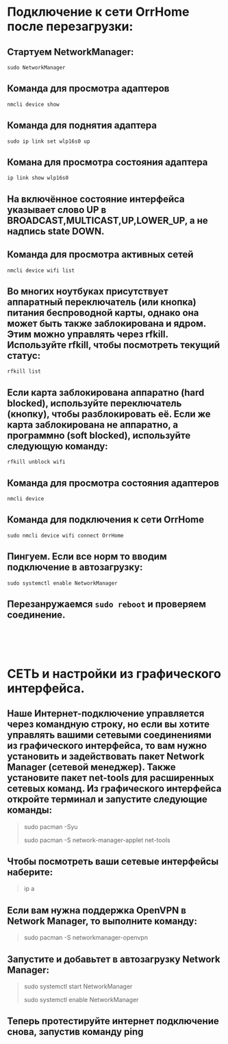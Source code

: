 # Подключение к сети OrrHome после перезагрузки:
## Стартуем NetworkManager:
```
sudo NetworkManager
```
## Команда для просмотра адаптеров
```
nmcli device show
```
## Команда для поднятия адаптера
```
sudo ip link set wlp16s0 up
```
## Комана для просмотра состояния адаптера
```
ip link show wlp16s0
```
## На включённое состояние интерфейса указывает слово UP в BROADCAST,MULTICAST,UP,LOWER_UP, а не надпись state DOWN.  
## Команда для просмотра активных сетей
```
nmcli device wifi list
```
## Во многих ноутбуках присутствует аппаратный переключатель (или кнопка) питания беспроводной карты, однако она может быть также заблокирована и ядром. Этим можно управлять через rfkill. Используйте rfkill, чтобы посмотреть текущий статус:
```
rfkill list
```
## Если карта заблокирована аппаратно (hard blocked), используйте переключатель (кнопку), чтобы разблокировать её. Если же карта заблокирована не аппаратно, a программно (soft blocked), используйте следующую команду:
```
rfkill unblock wifi
```
## Команда для просмотра состояния адаптеров
```
nmcli device
```
## Команда для подключения к сети OrrHome
```
sudo nmcli device wifi connect OrrHome
```
## Пингуем. Если все норм то вводим подключение в автозагрузку:
```
sudo systemctl enable NetworkManager
```
## Перезанружаемся `sudo reboot` и проверяем соединение.

</br></br></br>

# СЕТЬ и настройки из графического интерфейса.
## Наше Интернет-подключение управляется через командную строку, но если вы хотите управлять вашими сетевыми соединениями из графического интерфейса, то вам нужно установить и задействовать пакет Network Manager (сетевой менеджер). Также установите пакет net-tools для расширенных сетевых команд. Из графического интерфейса откройте терминал и запустите следующие команды:

> sudo pacman -Syu
> 
> sudo pacman -S network-manager-applet net-tools

## Чтобы посмотреть ваши сетевые интерфейсы наберите:

> ip a

## Если вам нужна поддержка OpenVPN в Network Manager, то выполните команду:

> sudo pacman -S networkmanager-openvpn

## Запустите и добавьтет в автозагрузку Network Manager:

> sudo systemctl start NetworkManager
> 
> sudo systemctl enable NetworkManager

## Теперь протестируйте интернет подключение снова, запустив команду ping